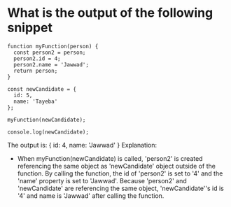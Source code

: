 # What is the output of the following snippet

```
function myFunction(person) {
  const person2 = person;
  person2.id = 4;
  person2.name = 'Jawwad';
  return person;
}

const newCandidate = {
  id: 5,
  name: 'Tayeba'
};

myFunction(newCandidate);

console.log(newCandidate);
```

The output is: { id: 4, name: 'Jawwad' }
Explanation:
- When myFunction(newCandidate) is called, 'person2' is created referencing the same object as 'newCandidate' object outside of the function. By calling the function, the id of 'person2' is set to '4' and the 'name' property is set to 'Jawwad'. Because 'person2' and 'newCandidate' are referencing the same object, 'newCandidate''s id is '4' and name is 'Jawwad' after calling the function.
